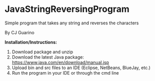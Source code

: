 # JavaStringReversingProgram
Simple program that takes any string and reverses the characters

By CJ Guarino

**Installation/Instructions:**

1. Download package and unzip  
2. Download the latest Java package: https://www.java.com/en/download/manual.jsp  
3. Upload bin and src files to an IDE (Eclipse, NetBeans, BlueJay, etc.)  
4. Run the program in your IDE or through the cmd line  
